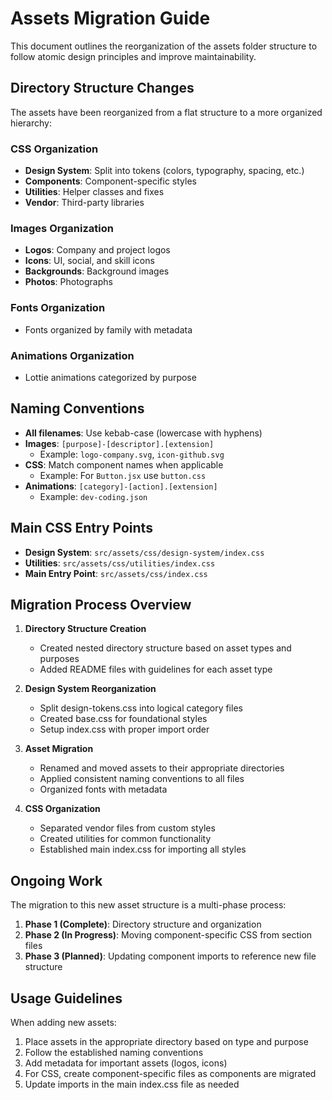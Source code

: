 # Assets Migration Guide

This document outlines the reorganization of the assets folder structure to follow atomic design principles and improve maintainability.

## Directory Structure Changes

The assets have been reorganized from a flat structure to a more organized hierarchy:

### CSS Organization
- **Design System**: Split into tokens (colors, typography, spacing, etc.)
- **Components**: Component-specific styles
- **Utilities**: Helper classes and fixes
- **Vendor**: Third-party libraries

### Images Organization
- **Logos**: Company and project logos
- **Icons**: UI, social, and skill icons
- **Backgrounds**: Background images
- **Photos**: Photographs

### Fonts Organization
- Fonts organized by family with metadata

### Animations Organization
- Lottie animations categorized by purpose

## Naming Conventions

- **All filenames**: Use kebab-case (lowercase with hyphens)
- **Images**: `[purpose]-[descriptor].[extension]`
  - Example: `logo-company.svg`, `icon-github.svg`
- **CSS**: Match component names when applicable
  - Example: For `Button.jsx` use `button.css`
- **Animations**: `[category]-[action].[extension]`
  - Example: `dev-coding.json`

## Main CSS Entry Points

- **Design System**: `src/assets/css/design-system/index.css`
- **Utilities**: `src/assets/css/utilities/index.css`
- **Main Entry Point**: `src/assets/css/index.css`

## Migration Process Overview

1. **Directory Structure Creation**
   - Created nested directory structure based on asset types and purposes
   - Added README files with guidelines for each asset type

2. **Design System Reorganization**
   - Split design-tokens.css into logical category files
   - Created base.css for foundational styles
   - Setup index.css with proper import order

3. **Asset Migration**
   - Renamed and moved assets to their appropriate directories
   - Applied consistent naming conventions to all files
   - Organized fonts with metadata

4. **CSS Organization**
   - Separated vendor files from custom styles
   - Created utilities for common functionality
   - Established main index.css for importing all styles

## Ongoing Work

The migration to this new asset structure is a multi-phase process:

1. **Phase 1 (Complete)**: Directory structure and organization
2. **Phase 2 (In Progress)**: Moving component-specific CSS from section files
3. **Phase 3 (Planned)**: Updating component imports to reference new file structure

## Usage Guidelines

When adding new assets:

1. Place assets in the appropriate directory based on type and purpose
2. Follow the established naming conventions
3. Add metadata for important assets (logos, icons)
4. For CSS, create component-specific files as components are migrated
5. Update imports in the main index.css file as needed
